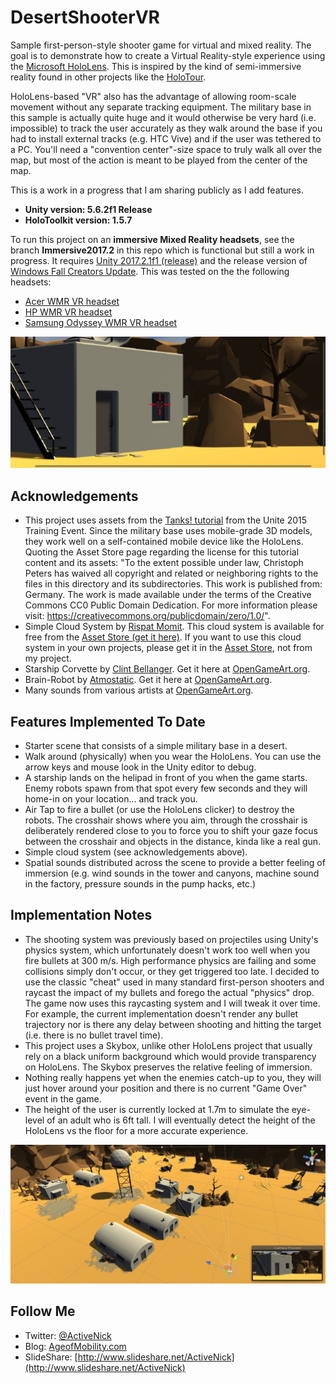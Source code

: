 # DesertShooterVR
Sample first-person-style shooter game for virtual and mixed reality. The goal is to demonstrate how to create a Virtual Reality-style experience using the [Microsoft HoloLens](http://hololens.com). This is inspired by the kind of semi-immersive reality found in other projects like the [HoloTour](https://www.microsoft.com/en-us/store/p/holotour/9nblggh5pj87).

HoloLens-based "VR" also has the advantage of allowing room-scale movement without any separate tracking equipment. The military base in this sample is actually quite huge and it would otherwise be very hard (i.e. impossible) to track the user accurately as they walk around the base if you had to install external tracks (e.g. HTC Vive) and if the user was tethered to a PC. You'll need a "convention center"-size space to truly walk all over the map, but most of the action is meant to be played from the center of the map.

This is a work in a progress that I am sharing publicly as I add features. 

* **Unity version: 5.6.2f1 Release**
* **HoloToolkit version: 1.5.7**

To run this project on an **immersive Mixed Reality headsets**, see the branch **Immersive2017.2** in this repo which is functional but still a work in progress. It requires [Unity 2017.2.1f1 (release)](https://unity3d.com/unity/) and the release version of [Windows Fall Creators Update](https://blogs.windows.com/windowsexperience/2017/09/01/create-and-play-this-holiday-with-the-windows-10-fall-creators-update-coming-oct-17/#VpW4VMqk8D9l5GjB.97). This was tested on the the following headsets:

* [Acer WMR VR headset](https://www.microsoft.com/en-us/store/d/acer-windows-mixed-reality-headset-developer-edition/8pb4twx13m2n)
* [HP WMR VR headset](https://www.microsoft.com/en-us/store/d/hp-windows-mixed-reality-headset-with-motion-controllers/8n5g0j1qf74b/5jp3)
* [Samsung Odyssey WMR VR headset](https://www.microsoft.com/en-us/store/d/samsung-hmd-odyssey-windows-mixed-reality-headset-with-motion-controllers/8w91r774pdkk/9swg)

![Screenshot](Screenshots/Screen02-FirstPersonView.JPG)

## Acknowledgements
* This project uses assets from the [Tanks! tutorial](https://assetstore.unity.com/packages/essentials/tutorial-projects/tanks-tutorial-46209) from the Unite 2015 Training Event. Since the military base uses mobile-grade 3D models, they work well on a self-contained mobile device like the HoloLens. Quoting the Asset Store page regarding the license for this tutorial content and its assets: "To the extent possible under law, Christoph Peters has waived all copyright and related or neighboring rights to the files in this directory and its subdirectories. This work is published from: Germany. The work is made available under the terms of the Creative Commons CC0 Public Domain Dedication. For more information please visit:
https://creativecommons.org/publicdomain/zero/1.0/".
* Simple Cloud System by [Rispat Momit](https://assetstore.unity.com/publishers/2616). This cloud system is available for free from the [Asset Store (get it here)](https://assetstore.unity.com/packages/2d/textures-materials/sky/simple-cloud-system-6715). If you want to use this cloud system in your own projects, please get it in the [Asset Store](https://assetstore.unity.com/packages/2d/textures-materials/sky/simple-cloud-system-6715), not from my project.
* Starship Corvette by [Clint Bellanger](http://opengameart.org/users/clint-bellanger). Get it here at [OpenGameArt.org](http://opengameart.org/content/starship-corvette).
* Brain-Robot by [Atmostatic](https://opengameart.org/users/atmostatic). Get it here at [OpenGameArt.org](https://opengameart.org/content/brain-robot).
* Many sounds from various artists at [OpenGameArt.org](http://opengameart.org/). 

## Features Implemented To Date
* Starter scene that consists of a simple military base in a desert.
* Walk around (physically) when you wear the HoloLens. You can use the arrow keys and mouse look in the Unity editor to debug.
* A starship lands on the helipad in front of you when the game starts. Enemy robots spawn from that spot every few seconds and they will home-in on your location... and track you.
* Air Tap to fire a bullet (or use the HoloLens clicker) to destroy the robots. The crosshair shows where you aim, through the crosshair is deliberately rendered close to you to force you to shift your gaze focus between the crosshair and objects in the distance, kinda like a real gun.
* Simple cloud system (see acknowledgements above).
* Spatial sounds distributed across the scene to provide a better feeling of immersion (e.g. wind sounds in the tower and canyons, machine sound in the factory, pressure sounds in the pump hacks, etc.)

## Implementation Notes
* The shooting system was previously based on projectiles using Unity's physics system, which unfortunately doesn't work too well when you fire bullets at 300 m/s. High performance physics are failing and some collisions simply don't occur, or they get triggered too late. I decided to use the classic "cheat" used in many standard first-person shooters and raycast the impact of my bullets and forego the actual "physics" drop. The game now uses this raycasting system and I will tweak it over time. For example, the current implementation doesn't render any bullet trajectory nor is there any delay between shooting and hitting the target (i.e. there is no bullet travel time).
* This project uses a Skybox, unlike other HoloLens project that usually rely on a black uniform background which would provide transparency on HoloLens. The Skybox preserves the relative feeling of immersion.
* Nothing really happens yet when the enemies catch-up to you, they will just hover around your position and there is no current "Game Over" event in the game.
* The height of the user is currently locked at 1.7m to simulate the eye-level of an adult who is 6ft tall. I will eventually detect the height of the HoloLens vs the floor for a more accurate experience.

![Screenshot](Screenshots/Screen01-ElevatedEditorView.JPG)

## Follow Me
* Twitter: [@ActiveNick](http://twitter.com/ActiveNick)
* Blog: [AgeofMobility.com](http://AgeofMobility.com)
* SlideShare: [http://www.slideshare.net/ActiveNick](http://www.slideshare.net/ActiveNick)
